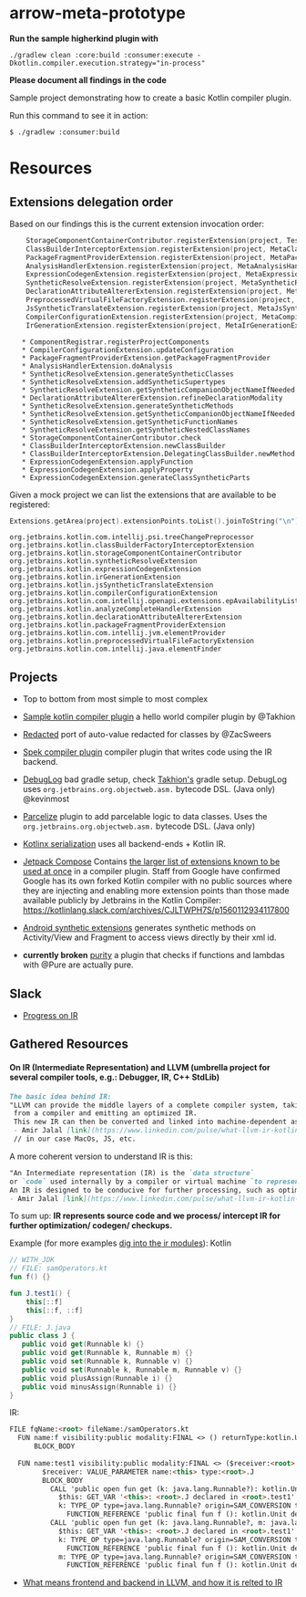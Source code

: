 # arrow-meta-prototype

**Run the sample higherkind plugin with**
```
./gradlew clean :core:build :consumer:execute -Dkotlin.compiler.execution.strategy="in-process"
```

**Please document all findings in the code**

Sample project demonstrating how to create a basic Kotlin compiler plugin.

Run this command to see it in action:

```text
$ ./gradlew :consumer:build
```

# Resources

## Extensions delegation order

Based on our findings this is the current extension invocation order:
```kotlin
    StorageComponentContainerContributor.registerExtension(project, TestStorageComponentContainerContributor())
    ClassBuilderInterceptorExtension.registerExtension(project, MetaClassBuilderInterceptorExtension(messageCollector))
    PackageFragmentProviderExtension.registerExtension(project, MetaPackageFragmentProviderExtension())
    AnalysisHandlerExtension.registerExtension(project, MetaAnalysisHandlerExtension())
    ExpressionCodegenExtension.registerExtension(project, MetaExpressionCodegenExtension())
    SyntheticResolveExtension.registerExtension(project, MetaSyntheticResolveExtension())
    DeclarationAttributeAltererExtension.registerExtension(project, MetaDeclarationAttributeAltererExtension())
    PreprocessedVirtualFileFactoryExtension.registerExtension(project, MetaPreprocessedVirtualFileFactoryExtension())
    JsSyntheticTranslateExtension.registerExtension(project, MetaJsSyntheticTranslateExtension())
    CompilerConfigurationExtension.registerExtension(project, MetaCompilerConfigurationExtension())
    IrGenerationExtension.registerExtension(project, MetaIrGenerationExtension())
```


```
   * ComponentRegistrar.registerProjectComponents
   * CompilerConfigurationExtension.updateConfiguration
   * PackageFragmentProviderExtension.getPackageFragmentProvider
   * AnalysisHandlerExtension.doAnalysis
   * SyntheticResolveExtension.generateSyntheticClasses
   * SyntheticResolveExtension.addSyntheticSupertypes
   * SyntheticResolveExtension.getSyntheticCompanionObjectNameIfNeeded
   * DeclarationAttributeAltererExtension.refineDeclarationModality
   * SyntheticResolveExtension.generateSyntheticMethods
   * SyntheticResolveExtension.getSyntheticCompanionObjectNameIfNeeded
   * SyntheticResolveExtension.getSyntheticFunctionNames
   * SyntheticResolveExtension.getSyntheticNestedClassNames
   * StorageComponentContainerContributor.check
   * ClassBuilderInterceptorExtension.newClassBuilder
   * ClassBuilderInterceptorExtension.DelegatingClassBuilder.newMethod
   * ExpressionCodegenExtension.applyFunction
   * ExpressionCodegenExtension.applyProperty
   * ExpressionCodegenExtension.generateClassSyntheticParts
```

Given a mock project we can list the extensions that are available to be registered:

```kotlin
Extensions.getArea(project).extensionPoints.toList().joinToString("\n")
```
```
org.jetbrains.kotlin.com.intellij.psi.treeChangePreprocessor
org.jetbrains.kotlin.classBuilderFactoryInterceptorExtension
org.jetbrains.kotlin.storageComponentContainerContributor
org.jetbrains.kotlin.syntheticResolveExtension
org.jetbrains.kotlin.expressionCodegenExtension
org.jetbrains.kotlin.irGenerationExtension
org.jetbrains.kotlin.jsSyntheticTranslateExtension
org.jetbrains.kotlin.compilerConfigurationExtension
org.jetbrains.kotlin.com.intellij.openapi.extensions.epAvailabilityListener
org.jetbrains.kotlin.analyzeCompleteHandlerExtension
org.jetbrains.kotlin.declarationAttributeAltererExtension
org.jetbrains.kotlin.packageFragmentProviderExtension
org.jetbrains.kotlin.com.intellij.jvm.elementProvider
org.jetbrains.kotlin.preprocessedVirtualFileFactoryExtension
org.jetbrains.kotlin.com.intellij.java.elementFinder
```

## Projects
 - Top to bottom from most simple to most complex


 - [Sample kotlin compiler plugin](https://github.com/Takhion/sample-kotlin-compiler-plugin) a hello world compiler plugin by @Takhion
 - [Redacted](https://github.com/ZacSweers/redacted-compiler-plugin) port of auto-value redacted for classes by @ZacSweers
 - [Spek compiler plugin](https://github.com/spekframework/spek/pull/657/files) compiler plugin that writes code using the IR backend.
 - [DebugLog](https://github.com/kevinmost/debuglog) bad gradle setup, check [Takhion's](https://github.com/Takhion/sample-kotlin-compiler-plugin) gradle setup. DebugLog uses `org.jetbrains.org.objectweb.asm.` bytecode DSL. (Java only) @kevinmost
 - [Parcelize](https://github.com/JetBrains/kotlin/tree/master/plugins/android-extensions/android-extensions-compiler/src/org/jetbrains/kotlin/android/parcel) plugin to add parcelable logic to data classes. Uses the `org.jetbrains.org.objectweb.asm.` bytecode DSL. (Java only)
 - [Kotlinx serialization](https://github.com/JetBrains/kotlin/tree/master/plugins/kotlin-serialization/kotlin-serialization-compiler/src/org/jetbrains/kotlinx/serialization/compiler) uses all backend-ends + Kotlin IR.
 - [Jetpack Compose](https://android.googlesource.com/platform/frameworks/support/+/androidx-master-dev/compose) Contains [the larger list of extensions known to be used at once](https://android.googlesource.com/platform/frameworks/support/+/androidx-master-dev/compose/plugins/cli/src/main/java/androidx/compose/plugins/kotlin) in a compiler plugin. Staff from Google have confirmed Google has its own forked Kotlin compiler with no public sources where they are injecting and enabling more extension points than those made available publicly by Jetbrains in the Kotlin Compiler: https://kotlinlang.slack.com/archives/CJLTWPH7S/p1560112934117800
 - [Android synthetic extensions](https://github.com/JetBrains/kotlin/tree/master/plugins/android-extensions/android-extensions-compiler/src/org/jetbrains/kotlin/android/synthetic) generates synthetic methods on Activity/View and Fragment to access views directly by their xml id.
 
 - **currently broken** [purity](https://github.com/pardom/purity) a plugin that checks if functions and lambdas with @Pure are actually pure.


 ## Slack
  - [Progress on IR](https://kotlinlang.slack.com/archives/C7L3JB43G/p1551303086009100?thread_ts=1551303086.009100&cid=C7L3JB43G)


## Gathered Resources
#### On IR (Intermediate Representation) and LLVM (umbrella project for several compiler tools, e.g.: Debugger, IR, C++ StdLib)
```markdown
The basic idea behind IR:
"LLVM can provide the middle layers of a complete compiler system, taking intermediate representation (IR) code 
 from a compiler and emitting an optimized IR. 
 This new IR can then be converted and linked into machine-dependent assembly language code for a target platform."
 - Amir Jalal [link](https://www.linkedin.com/pulse/what-llvm-ir-kotlin-behind-scenes-amirhossein-jalalhosseini)
 // in our case MacOs, JS, etc.
```
A more coherent version to understand IR is this:
```markdown
"An Intermediate representation (IR) is the `data structure`
or `code` used internally by a compiler or virtual machine `to represent` source code. 
An IR is designed to be conducive for further processing, such as optimization and translation."
- Amir Jalal [link](https://www.linkedin.com/pulse/what-llvm-ir-kotlin-behind-scenes-amirhossein-jalalhosseini)
```
To sum up:
**IR represents source code and we process/ intercept IR for further optimization/ codegen/ checkups.**

Example (for more examples [dig into the ir modules](https://github.com/pyos/kotlin/commit/f47d9d54c0c14be9c386f6023e614229b2c15717)):
Kotlin
```kotlin
// WITH_JDK
// FILE: samOperators.kt
fun f() {}

fun J.test1() {
    this[::f]
    this[::f, ::f]
}
// FILE: J.java
public class J {
   public void get(Runnable k) {}
   public void get(Runnable k, Runnable m) {}
   public void set(Runnable k, Runnable v) {}
   public void set(Runnable k, Runnable m, Runnable v) {}
   public void plusAssign(Runnable i) {}
   public void minusAssign(Runnable i) {}
}
```
IR:
```markdown
FILE fqName:<root> fileName:/samOperators.kt
  FUN name:f visibility:public modality:FINAL <> () returnType:kotlin.Unit
	  BLOCK_BODY
  
  FUN name:test1 visibility:public modality:FINAL <> ($receiver:<root>.J) returnType:kotlin.Unit
	    $receiver: VALUE_PARAMETER name:<this> type:<root>.J
	    BLOCK_BODY
	      CALL 'public open fun get (k: java.lang.Runnable?): kotlin.Unit declared in <root>.J' type=kotlin.Unit origin=GET_ARRAY_ELEMENT
	        $this: GET_VAR '<this>: <root>.J declared in <root>.test1' type=<root>.J origin=null
	        k: TYPE_OP type=java.lang.Runnable? origin=SAM_CONVERSION typeOperand=java.lang.Runnable?
	          FUNCTION_REFERENCE 'public final fun f (): kotlin.Unit declared in <root>' type=kotlin.reflect.KFunction0<kotlin.Unit> origin=null
	      CALL 'public open fun get (k: java.lang.Runnable?, m: java.lang.Runnable?): kotlin.Unit declared in <root>.J' type=kotlin.Unit origin=GET_ARRAY_ELEMENT
	        $this: GET_VAR '<this>: <root>.J declared in <root>.test1' type=<root>.J origin=null
	        k: TYPE_OP type=java.lang.Runnable? origin=SAM_CONVERSION typeOperand=java.lang.Runnable?
	          FUNCTION_REFERENCE 'public final fun f (): kotlin.Unit declared in <root>' type=kotlin.reflect.KFunction0<kotlin.Unit> origin=null
	        m: TYPE_OP type=java.lang.Runnable? origin=SAM_CONVERSION typeOperand=java.lang.Runnable?
	          FUNCTION_REFERENCE 'public final fun f (): kotlin.Unit declared in <root>' type=kotlin.reflect.KFunction0<kotlin.Unit> origin=null
```
- [What means frontend and backend in LLVM, and how it is relted to IR](https://idea.popcount.org/2013-07-24-ir-is-better-than-assembly/)
